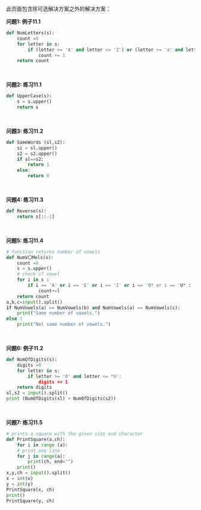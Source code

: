 此页面包含除可选解决方案之外的解决方案：

**问题1: 例子11.1**

```python
def NumLetters(s):
    count =0
    for letter in s:
        if (letter >= 'A' and letter <= 'Z') or (letter >= 'a' and letter <= 'z'):
            count += 1
    return count
```

<br>

**问题2: 练习11.1**

```python
def UpperCase(s):
    s = s.upper()
    return s
```

<br>

**问题3: 练习11.2**

```python
def SameWords (sl,s2):
    si = sl.upper()
    s2 = s2.upper()
    if sl==s2:
        return 1
    else:
        return 0
```

<br>

**问题4: 练习11.3**

```python
def Reverse(s):
    return s[::-1]
```

<br>

**问题5: 练习11.4**

```python
# function returns number of vowels
def NumV〇Mels(s):
    count =0
    s = s.upper()
    # check if vowel
    for i in s :
        if i == 'A' or i == 'E' or i == 'I' or i == '0* or i == 'U* :
            count+=l
    return count
a,b,c=input().split()
if NumVowels(a) == NumVowels(b) and NumVowels(a) == NumVowels(c):
    print("Same number of vowels.")
else :
    print("Not same number of vowels.")
```

<br>

**问题6: 例子11.2**

```python
def NumOfDigits(s):
    digits =0
    for letter in s:
        if letter >= '0' and letter <= *9':
            digits += 1
    return digits
sl,s2 = input().split()
print (NumOfDigits(sl) + Num0fDigits(s2))
```

<br>

**问题7: 练习11.5**

```python
# prints a square with the given size and character
def PrintSquare(a,ch):
    for i in range (a):
    # print one line
    for j in range(a):
        print(ch, end="")
    print()
x,y,ch = input().split()
x = int(x)
y = int(y)
PrintSquare(x, ch)
print()
PrintSquare(y, ch)
```

